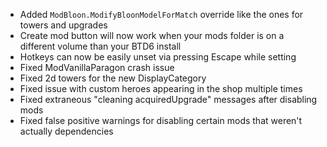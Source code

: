 - Added `ModBloon.ModifyBloonModelForMatch` override like the ones for towers and upgrades
- Create mod button will now work when your mods folder is on a different volume than your BTD6 install
- Hotkeys can now be easily unset via pressing Escape while setting
- Fixed ModVanillaParagon crash issue
- Fixed 2d towers for the new DisplayCategory
- Fixed issue with custom heroes appearing in the shop multiple times
- Fixed extraneous "cleaning acquiredUpgrade" messages after disabling mods
- Fixed false positive warnings for disabling certain mods that weren't actually dependencies